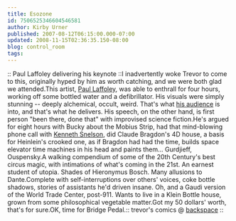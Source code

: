 ```yaml
---
title: Esozone
id: 7506525346604546581
author: Kirby Urner
published: 2007-08-12T06:15:00.000-07:00
updated: 2008-11-15T02:36:35.150-08:00
blog: control_room
tags: 
---
```


[](https://blogger.googleusercontent.com/img/b/R29vZ2xl/AVvXsEjzEAT-xFr3OO24obSAdUkPpJDIswxX8kxqTyhQ34itkXDXtXH9cZjx_RARsO8ytZss3KnlgFDUraBRI3FFToa2be107Cr-HY2HZaT8xEhDqjzXqe1rC5ixtGSKDyp_EEr5-LX9/s1600-h/laffoley.jpg):: Paul Laffoley delivering his keynote ::I inadvertently woke Trevor to come to this, originally hyped by him as worth catching, and we were both glad we attended.This artist, [Paul Laffoley](http://laffoleyarchive.com/), was able to enthrall for four hours, working off some bottled water and a defibrillator.  His visuals were simply stunning -- deeply alchemical, occult, weird.  That's what [his audience](http://www.pdxocculture.com/) is into, and that's what he delivers.  His speech, on the other hand, is first person "been there, done that" with improvised science fiction.He's argued for eight hours with Bucky about the Mobius Strip, had that mind-blowing phone call with [Kenneth Snelson](http://www.grunch.net/snelson/), did Claude Bragdon's 4D house, a basis for Heinlein's crooked one, as if Bragdon had had the time, builds space elevator time machines in his head and paints them... Gurdjieff, Ouspensky.A walking compendium of some of the 20th Century's best circus magic, with intimations of what's coming in the 21st.  An earnest student of utopia. Shades of Hieronymus Bosch.  Many allusions to Dante.Complete with self-interruptions over others' voices, coke bottle shadows, stories of assistants he'd driven insane.  Oh, and a Gaudi version of the World Trade Center, post-911.  Wants to live in a Klein Bottle house, grown from some philosophical vegetable matter.Got my 50 dollars' worth, that's for sure.OK, time for Bridge Pedal.[](https://blogger.googleusercontent.com/img/b/R29vZ2xl/AVvXsEhfzBDH8niMBxejx-MHUbrlC457SDu-9TDLWgBCbQ8Sz8gIG7yqhldTnHdGU8uyHfGJurWp6zs_bgTY3icQCa0evg2HbLiHtgyDFYWC-YeXYVTGN5vT45DBm6SDa_sT31z0dtNr/s1600-h/trevor_comics.jpg):: trevor's comics @ [backspace](http://www.backspace.bz/) ::